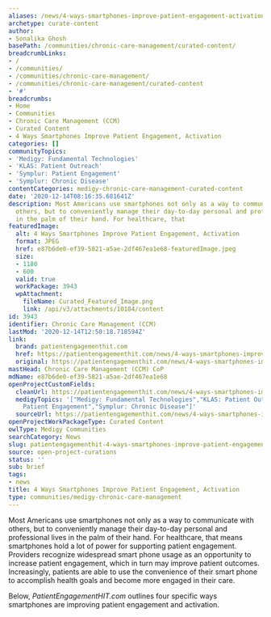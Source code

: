 ```yaml
---
aliases: /news/4-ways-smartphones-improve-patient-engagement-activation
archetype: curate-content
author:
- Sonalika Ghosh
basePath: /communities/chronic-care-management/curated-content/
breadcrumbLinks:
- /
- /communities/
- /communities/chronic-care-management/
- /communities/chronic-care-management/curated-content
- '#'
breadcrumbs:
- Home
- Communities
- Chronic Care Management (CCM)
- Curated Content
- 4 Ways Smartphones Improve Patient Engagement, Activation
categories: []
communityTopics:
- 'Medigy: Fundamental Technologies'
- 'KLAS: Patient Outreach'
- 'Symplur: Patient Engagement'
- 'Symplur: Chronic Disease'
contentCategories: medigy-chronic-care-management-curated-content
date: '2020-12-14T08:16:35.681641Z'
description: Most Americans use smartphones not only as a way to communicate with
  others, but to conveniently manage their day-to-day personal and professional lives
  in the palm of their hand. For healthcare, that
featuredImage:
  alt: 4 Ways Smartphones Improve Patient Engagement, Activation
  format: JPEG
  href: e87b6de0-ef39-5821-a5ae-2df467ea1e68-featuredImage.jpeg
  size:
  - 1180
  - 600
  valid: true
  workPackage: 3943
  wpAttachment:
    fileName: Curated_Featured_Image.png
    link: /api/v3/attachments/10184/content
id: 3943
identifier: Chronic Care Management (CCM)
lastMod: '2020-12-14T12:50:18.718594Z'
link:
  brand: patientengagementhit.com
  href: https://patientengagementhit.com/news/4-ways-smartphones-improve-patient-engagement-activation
  original: https://patientengagementhit.com/news/4-ways-smartphones-improve-patient-engagement-activation
mastHead: Chronic Care Management (CCM) CoP
mdName: e87b6de0-ef39-5821-a5ae-2df467ea1e68
openProjectCustomFields:
  cleanUrl: https://patientengagementhit.com/news/4-ways-smartphones-improve-patient-engagement-activation
  medigyTopics: '["Medigy: Fundamental Technologies","KLAS: Patient Outreach","Symplur:
    Patient Engagement","Symplur: Chronic Disease"]'
  sourceUrl: https://patientengagementhit.com/news/4-ways-smartphones-improve-patient-engagement-activation
openProjectWorkPackageType: Curated Content
owlType: Medigy Communities
searchCategory: News
slug: patientengagementhit-4-ways-smartphones-improve-patient-engagement-activation
source: open-project-curations
status: ''
sub: brief
tags:
- news
title: 4 Ways Smartphones Improve Patient Engagement, Activation
type: communities/medigy-chronic-care-management
---
```


<p>Most Americans use smartphones not only as a way to communicate with others, but to conveniently manage their day-to-day personal and professional lives in the palm of their hand. For healthcare, that means smartphones hold a lot of power for supporting patient engagement. Providers recognize widespread smart phone usage as an opportunity to increase patient engagement, which in turn may improve patient outcomes. Increasingly, patients are able to use the convenience of their smart phone to accomplish health goals and become more engaged in their care.</p><p>Below,&nbsp;<i>PatientEngagementHIT.com</i>&nbsp;outlines&nbsp;four specific ways smartphones are improving patient engagement and activation.</p>